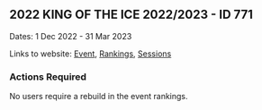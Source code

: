 ## 2022 KING OF THE ICE 2022/2023 - ID 771

Dates: 1 Dec 2022 - 31 Mar 2023

Links to website: [Event](https://www.gps-icesailing.com/default.aspx?mnu=event&val=771), [Rankings](https://www.gps-icesailing.com/default.aspx?mnu=eventranking&val=771), [Sessions](https://www.gps-icesailing.com/default.aspx?mnu=eventsessions&val=771)

### Actions Required

No users require a rebuild in the event rankings.

